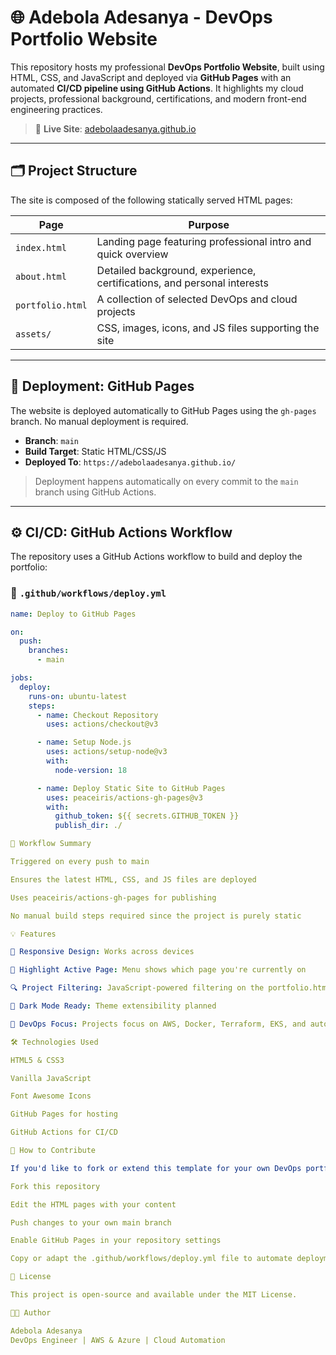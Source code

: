# 🌐 Adebola Adesanya - DevOps Portfolio Website

This repository hosts my professional **DevOps Portfolio Website**, built using HTML, CSS, and JavaScript and deployed via **GitHub Pages** with an automated **CI/CD pipeline using GitHub Actions**. It highlights my cloud projects, professional background, certifications, and modern front-end engineering practices.

> 📍 **Live Site**: [adebolaadesanya.github.io](https://adebolaadesanya.github.io)

---

## 🗂 Project Structure

The site is composed of the following statically served HTML pages:

| Page             | Purpose                                                                 |
|------------------|-------------------------------------------------------------------------|
| `index.html`     | Landing page featuring professional intro and quick overview            |
| `about.html`     | Detailed background, experience, certifications, and personal interests |
| `portfolio.html` | A collection of selected DevOps and cloud projects                      |
| `assets/`        | CSS, images, icons, and JS files supporting the site                    |

---

## 🚀 Deployment: GitHub Pages

The website is deployed automatically to GitHub Pages using the `gh-pages` branch. No manual deployment is required.

- **Branch**: `main`
- **Build Target**: Static HTML/CSS/JS
- **Deployed To**: `https://adebolaadesanya.github.io/`

> Deployment happens automatically on every commit to the `main` branch using GitHub Actions.

---

## ⚙️ CI/CD: GitHub Actions Workflow

The repository uses a GitHub Actions workflow to build and deploy the portfolio:

### 📄 `.github/workflows/deploy.yml`

```yaml
name: Deploy to GitHub Pages

on:
  push:
    branches:
      - main

jobs:
  deploy:
    runs-on: ubuntu-latest
    steps:
      - name: Checkout Repository
        uses: actions/checkout@v3

      - name: Setup Node.js
        uses: actions/setup-node@v3
        with:
          node-version: 18

      - name: Deploy Static Site to GitHub Pages
        uses: peaceiris/actions-gh-pages@v3
        with:
          github_token: ${{ secrets.GITHUB_TOKEN }}
          publish_dir: ./

🔁 Workflow Summary

Triggered on every push to main

Ensures the latest HTML, CSS, and JS files are deployed

Uses peaceiris/actions-gh-pages for publishing

No manual build steps required since the project is purely static

💡 Features

📱 Responsive Design: Works across devices

🎯 Highlight Active Page: Menu shows which page you're currently on

🔍 Project Filtering: JavaScript-powered filtering on the portfolio.html page

🌙 Dark Mode Ready: Theme extensibility planned

🧠 DevOps Focus: Projects focus on AWS, Docker, Terraform, EKS, and automation

🛠 Technologies Used

HTML5 & CSS3

Vanilla JavaScript

Font Awesome Icons

GitHub Pages for hosting

GitHub Actions for CI/CD

📌 How to Contribute

If you'd like to fork or extend this template for your own DevOps portfolio:

Fork this repository

Edit the HTML pages with your content

Push changes to your own main branch

Enable GitHub Pages in your repository settings

Copy or adapt the .github/workflows/deploy.yml file to automate deployment

🧾 License

This project is open-source and available under the MIT License.

👨‍💻 Author

Adebola Adesanya
DevOps Engineer | AWS & Azure | Cloud Automation
